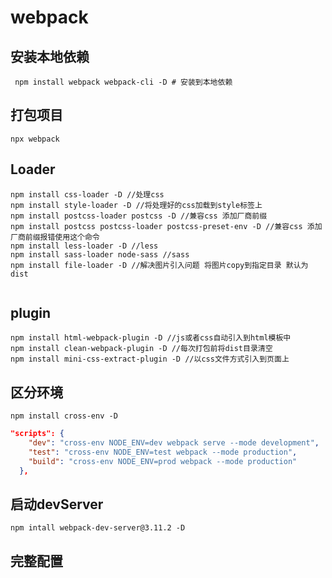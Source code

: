 #  webpack
## 安装本地依赖
```shell
 npm install webpack webpack-cli -D # 安装到本地依赖
```
## 打包项目
```shell
npx webpack
```

## Loader
```shell
npm install css-loader -D //处理css
npm install style-loader -D //将处理好的css加载到style标签上
npm install postcss-loader postcss -D //兼容css 添加厂商前缀
npm install postcss postcss-loader postcss-preset-env -D //兼容css 添加厂商前缀报错使用这个命令
npm install less-loader -D //less
npm install sass-loader node-sass //sass
npm install file-loader -D //解决图片引入问题 将图片copy到指定目录 默认为dist


```
## plugin
``` shell
npm install html-webpack-plugin -D //js或者css自动引入到html模板中
npm install clean-webpack-plugin -D //每次打包前将dist目录清空
npm install mini-css-extract-plugin -D //以css文件方式引入到页面上

```
## 区分环境
```shell   
npm install cross-env -D
```
```json
"scripts": {
    "dev": "cross-env NODE_ENV=dev webpack serve --mode development", 
    "test": "cross-env NODE_ENV=test webpack --mode production",
    "build": "cross-env NODE_ENV=prod webpack --mode production"
  },
```
## 启动devServer
```shell
npm intall webpack-dev-server@3.11.2 -D
```


## 完整配置
```json



```


